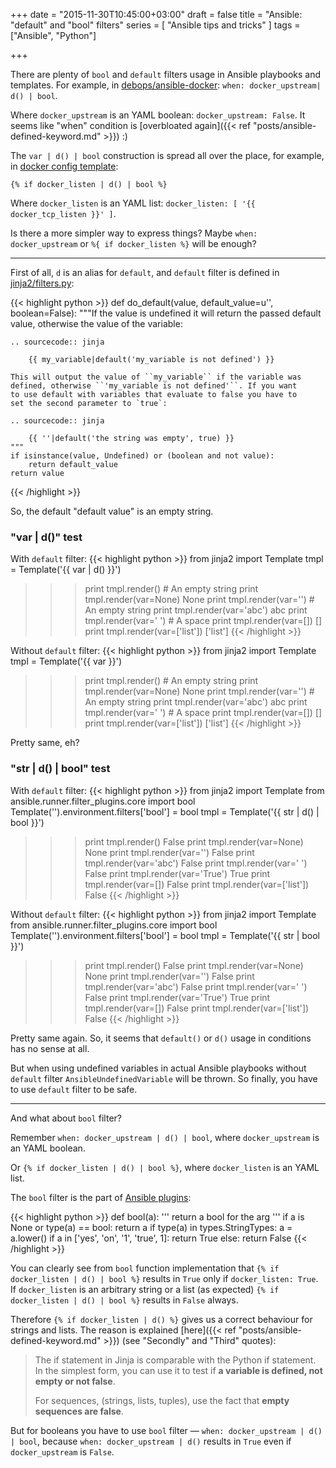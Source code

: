 +++
date = "2015-11-30T10:45:00+03:00"
draft = false
title = "Ansible: \"default\" and \"bool\" filters"
series = [ "Ansible tips and tricks" ]
tags = ["Ansible", "Python"]

+++

There are plenty of ```bool``` and ```default``` filters usage in Ansible playbooks and templates. For example, in [debops/ansible-docker](https://github.com/debops/ansible-docker/blob/master/tasks/main.yml): ```when: docker_upstream| d() | bool```.

Where ```docker_upstream``` is an YAML boolean: ```docker_upstream: False```. It seems like "when" condition is [overbloated again]({{< ref "posts/ansible-defined-keyword.md" >}}) :)  

The ```var | d() | bool``` construction is spread all over the place, for example, in [docker config template](https://github.com/debops/ansible-docker/blob/master/templates/etc/default/docker.j2):
 
```
{% if docker_listen | d() | bool %}
```

Where ```docker_listen``` is an YAML list: ```docker_listen: [ '{{ docker_tcp_listen }}' ]```.

Is there a more simpler way to express things? Maybe ```when: docker_upstream``` or ```%{ if docker_listen %}``` will be enough?

---

First of all, ```d``` is an alias for ```default```, and ```default``` filter is defined in [jinja2/filters.py](https://github.com/mitsuhiko/jinja2/blob/master/jinja2/filters.py):

{{< highlight python >}}
def do_default(value, default_value=u'', boolean=False):
    """If the value is undefined it will return the passed default value,
    otherwise the value of the variable:

    .. sourcecode:: jinja

        {{ my_variable|default('my_variable is not defined') }}

    This will output the value of ``my_variable`` if the variable was
    defined, otherwise ``'my_variable is not defined'``. If you want
    to use default with variables that evaluate to false you have to
    set the second parameter to `true`:

    .. sourcecode:: jinja

        {{ ''|default('the string was empty', true) }}
    """
    if isinstance(value, Undefined) or (boolean and not value):
        return default_value
    return value
{{< /highlight >}}

So, the default "default value" is an empty string.

### "var | d()" test

With ```default``` filter:
{{< highlight python >}}
from jinja2 import Template
tmpl = Template('{{ var | d() }}')
>>> print tmpl.render()
                                  # An empty string
>>> print tmpl.render(var=None)
None
>>> print tmpl.render(var='')
                                  # An empty string
>>> print tmpl.render(var='abc')
abc
>>> print tmpl.render(var=' ')
                                  # A space
>>> print tmpl.render(var=[])
[]
>>> print tmpl.render(var=['list'])
['list']
{{< /highlight >}}

Without ```default``` filter:
{{< highlight python >}}
from jinja2 import Template
tmpl = Template('{{ var }}')
>>> print tmpl.render()
                                  # An empty string
>>> print tmpl.render(var=None)
None
>>> print tmpl.render(var='')
                                  # An empty string
>>> print tmpl.render(var='abc')
abc
>>> print tmpl.render(var=' ')
                                  # A space
>>> print tmpl.render(var=[])
[]
>>> print tmpl.render(var=['list'])
['list']
{{< /highlight >}}

Pretty same, eh?

### "str | d() | bool" test

With ```default``` filter:
{{< highlight python >}}
from jinja2 import Template
from ansible.runner.filter_plugins.core import bool
Template('').environment.filters['bool'] = bool
tmpl = Template('{{ str | d() | bool }}')
>>> print tmpl.render()
False
>>> print tmpl.render(var=None)
None
>>> print tmpl.render(var='')
False
>>> print tmpl.render(var='abc')
False
>>> print tmpl.render(var=' ')
False
>>> print tmpl.render(var='True')
True
>>> print tmpl.render(var=[])
False
>>> print tmpl.render(var=['list'])
False
{{< /highlight >}}

Without ```default``` filter:
{{< highlight python >}}
from jinja2 import Template
from ansible.runner.filter_plugins.core import bool
Template('').environment.filters['bool'] = bool
tmpl = Template('{{ str | bool }}')
>>> print tmpl.render()
False
>>> print tmpl.render(var=None)
None
>>> print tmpl.render(var='')
False
>>> print tmpl.render(var='abc')
False
>>> print tmpl.render(var=' ')
False
>>> print tmpl.render(var='True')
True
>>> print tmpl.render(var=[])
False
>>> print tmpl.render(var=['list'])
False
{{< /highlight >}}

Pretty same again. So, it seems that ```default()``` or ```d()``` usage in conditions has no sense at all.

But when using undefined variables in actual Ansible playbooks without ```default``` filter ```AnsibleUndefinedVariable``` will be thrown. So finally, you have to use ```default``` filter to be safe.

---

And what about ```bool``` filter?

Remember ```when: docker_upstream | d() | bool```, where ```docker_upstream``` is an YAML boolean.

Or ```{% if docker_listen | d() | bool %}```, where ```docker_listen``` is an YAML list.

The ```bool``` filter is the part of [Ansible plugins](https://github.com/ansible/ansible/blob/devel/lib/ansible/plugins/filter/core.py):

{{< highlight python >}}
def bool(a):
    ''' return a bool for the arg '''
    if a is None or type(a) == bool:
        return a
    if type(a) in types.StringTypes:
        a = a.lower()
    if a in ['yes', 'on', '1', 'true', 1]:
        return True
    else:
        return False
{{< /highlight >}}

You can clearly see from ```bool``` function implementation that ```{% if docker_listen | d() | bool %}``` results in ```True``` only if ```docker_listen: True```. If ```docker_listen``` is an arbitrary string or a list (as expected) ```{% if docker_listen | d() | bool %}``` results in ```False``` always.
 
Therefore ```{% if docker_listen | d() %}``` gives us a correct behaviour for strings and lists. The reason is explained [here]({{< ref "posts/ansible-defined-keyword.md" >}}) (see "Secondly" and "Third" quotes): 

> The if statement in Jinja is comparable with the Python if statement. In the simplest form, you can use it to test if **a variable is defined, not empty or not false**.
>
> For sequences, (strings, lists, tuples), use the fact that **empty sequences are false**.

But for booleans you have to use ```bool``` filter — ```when: docker_upstream | d() | bool```, because ```when: docker_upstream | d()``` results in ```True``` even if ```docker_upstream``` is ```False```.
